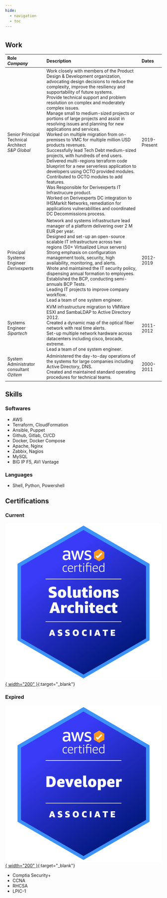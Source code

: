 ```yaml
---
hide:
  - navigation
  - toc
---
```


#

## Work


| Role<br>_Company_                                    | Description                                                                                                                                                                                                                                                                                                                                                                                                                                                                                                                                                                                                                                                                                                                                                                                                                                                                                                                                                                                                                                | Dates        |
| :--------------------------------------------------- | :----------------------------------------------------------------------------------------------------------------------------------------------------------------------------------------------------------------------------------------------------------------------------------------------------------------------------------------------------------------------------------------------------------------------------------------------------------------------------------------------------------------------------------------------------------------------------------------------------------------------------------------------------------------------------------------------------------------------------------------------------------------------------------------------------------------------------------------------------------------------------------------------------------------------------------------------------------------------------------------------------------------------------------------- | :----------- |
| Senior Principal Technical Architect<br>_S&P Global_ | Work closely with members of the Product Design & Development organization, advocating design decisions to reduce the complexity, improve the resiliency and supportability of future systems.<br>Provide technical support and problem resolution on complex and moderately complex issues.<br>Manage small to medium-sized projects or portions of large projects and assist in resolving issues and planning for new applications and services.<br>Worked on multiple migration from on-premises to VMC for multiple million USD products revenues.<br>Successfully lead Tech Debt medium-sized projects, with hundreds of end users.<br>Delivered multi-regions terraform code blueprint for a new serverless application to developers using OCTO provided modules. Contributed to OCTO modules to add features.<br>Was Responsible for Derivexperts IT Infrastrucure product.<br>Worked on Derivexperts DC integration to IHSMarkit Networks, remediation for applications vulnerabilities and coordinated DC Decommissions process. | 2019-Present |
| Principal Systems Engineer<br>_Derivexperts_         | Network and systems infrastructure lead manager of a platform delivering over 2 M EUR per year.<br>Designed and set-up an open-source scalable IT infrastructure across two regions (50+ Virtualized Linux servers)<br>Strong emphasis on configuration management tools, security, high availability, monitoring, and alerts.<br>Wrote and maintained the IT security policy, dispensing annual formation to employees.<br>Established the BCP, conducting semi-annuals BCP Tests.   <br>Leading IT projects to improve company workflow.<br>Lead a team of one system engineer.                                                                                                                                                                                                                                                                                                                                                                                                                                                          | 2012-2019    |
| Systems Engineer<br>_Sipartech_                      | KVM infrastructure migration to VMWare ESXI and SambaLDAP to Active Directory 2012.<br>Created a dynamic map of the optical fiber network with real time alerts.<br>Set-up multiple network hardware across datacenters including cisco, brocade, extreme.<br>Lead a team of one system engineer.                                                                                                                                                                                                                                                                                                                                                                                                                                                                                                                                                                                                                                                                                                                                          | 2011-2012    |
| System Administrator consultant<br>_Ozitem_          | Administered the day-to-day operations of the systems for large companies including Active Directory, DNS. <br>Created and maintained standard operating procedures for technical teams.                                                                                                                                                                                                                                                                                                                                                                                                                                                                                                                                                                                                                                                                                                                                                                                                                                                   | 2000-2011    |



## Skills

### Softwares
- AWS
- Terraform, CloudFormation
- Ansible, Puppet
- Github, Gitlab, CI/CD
- Docker, Docker Compose
- Apache, Nginx
- Zabbix, Nagios
- MySQL
- BIG IP F5, AVI Vantage


### Languages
- Shell, Python, Powershell



## Certifications

### Current
[![Image title](assets/aws-certified-solutions-architect-associate.png){ width="200" }](https://www.credly.com/badges/0bb896f5-3329-4d88-9c3a-7a18203aafcc/public_url){:target="_blank"}

### Expired
[![Image title](assets/aws-certified-developer-associate.png){ width="200" }](https://www.credly.com/badges/cc9fd11b-7b1e-4e17-9824-b032ce936afd/public_url){:target="_blank"}

- Comptia Security+
- CCNA
- RHCSA
- LPIC-1
